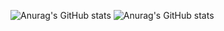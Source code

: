 ![Anurag's GitHub stats](https://github-readme-stats.vercel.app/api?username=iamironman1233&hide=contribs,prs)
![Anurag's GitHub stats](https://github-readme-stats.vercel.app/api?username=iamironman1233&show_icons=true&theme=radical)
